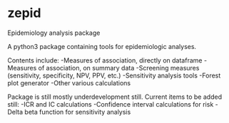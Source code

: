 # zepid
Epidemiology analysis package

A python3 package containing tools for epidemiologic analyses.

Contents include:
    -Measures of association, directly on dataframe
    -Measures of association, on summary data
    -Screening measures (sensitivity, specificity, NPV, PPV, etc.)
    -Sensitivity analysis tools
    -Forest plot generator
    -Other various calculations

Package is still mostly underdevelopment still. Current items to be added still:
    -ICR and IC calculations
    -Confidence interval calculations for risk
    -Delta beta function for sensitivity analysis
    

